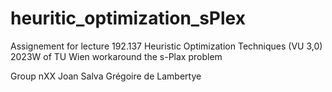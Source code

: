 # heuritic_optimization_sPlex

Assignement for lecture 192.137 Heuristic Optimization Techniques (VU 3,0) 2023W of TU Wien 
workaround the s-Plax problem 

Group nXX
Joan Salva 
Grégoire de Lambertye 